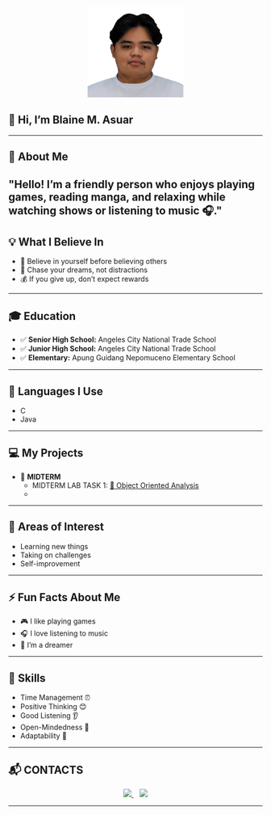 <p align="center">
  <img src="Images./ASUAR BLAINE M.jpg" width="190" height="180" />
</p>




## 👋 Hi, I’m Blaine M. Asuar  

---

## 🌟 About Me  
"Hello! I’m a friendly person who enjoys playing games, reading manga, and relaxing while watching shows or listening to music 🎧."
---

## 💡 What I Believe In  
- 🌱 Believe in yourself before believing others  
- 🚀 Chase your dreams, not distractions  
- 💰 If you give up, don’t expect rewards  

---

## 🎓 Education  
- ✅ **Senior High School:** Angeles City National Trade School  
- ✅ **Junior High School:** Angeles City National Trade School  
- ✅ **Elementary:** Apung Guidang Nepomuceno Elementary School  

---

## 📜 Languages I Use  
- C  
- Java  

---

## 💻 My Projects  
- 🧪 **MIDTERM**  
  - MIDTERM LAB TASK 1: [📂 Object Oriented Analysis](https://github.com/blaine245/700P-PROJECTS/blob/d8830fa4ef89e9d3e84b07b9b60911f41d9bb9fe/MIDTERM/aljohn%20salalac%20%26%20blaine%20asuar%20C204.docx)
  - 
    

---

## 🎯 Areas of Interest  
- Learning new things  
- Taking on challenges  
- Self-improvement  

---

## ⚡ Fun Facts About Me  
- 🎮 I like playing games  
- 🎧 I love listening to music  
- 🌙 I’m a dreamer  

---

## 📌 Skills  
- Time Management ⏰  
- Positive Thinking 😊  
- Good Listening 👂  
- Open-Mindedness 🧠  
- Adaptability 🔄  

---
## 📬 CONTACTS 
<p align="center">
  <a href="https://mail.google.com/mail/mu/mp/94/#tl/priority/%5Esmartlabel_personal" target="_blank">
    <img src="https://img.shields.io/badge/Email-D14836?style=for-the-badge&logo=gmail&logoColor=white" height="40"/>
  </a>
  &nbsp;&nbsp;
  <a href="https://www.facebook.com/share/1CcHgv5L2x/" target="_blank">
    <img src="https://img.shields.io/badge/Facebook-1877F2?style=for-the-badge&logo=facebook&logoColor=white" height="40"/>
  </a>
</p>


---
